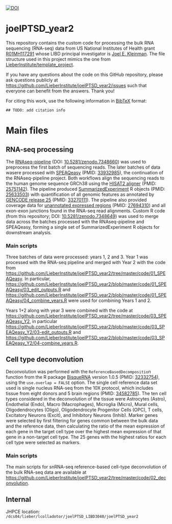 [![DOI](https://zenodo.org/badge/373568668.svg)](https://zenodo.org/badge/latestdoi/373568668)

# joelPTSD_year2

This repository contains the custom code for processing the bulk RNA sequencing (RNA-seq) data from US National Institutes of Health grant [R01MH117291](https://reporter.nih.gov/search/B68mnmkOgkGdPZcs09B2zw/project-details/10400227) whose LIBD principal investigator is [Joel E. Kleinman](https://www.libd.org/team/joel-kleinman). The file structure used in this project mimics the one from [LieberInstitute/template_project](https://github.com/LieberInstitute/template_project).

If you have any questions about the code on this GitHub repository, please ask questions publicly at https://github.com/LieberInstitute/joelPTSD_year2/issues such that everyone can benefit from the answers. Thank you!

For citing this work, use the following information in [BibTeX](http://www.bibtex.org/) format:

```
## TODO: add citation info
```

# Main files

## RNA-seq processing


The [RNAseq-pipeline](https://github.com/LieberInstitute/RNAseq-pipeline) (DOI: [10.5281/zenodo.7348660](https://doi.org/10.5281/zenodo.7348660)) was used to preprocess the first batch of sequencing reads. The later batches of data wasere processed with [SPEAQeasy](https://github.com/LieberInstitute/SPEAQeasy) (PMID: [33932985](https://pubmed.ncbi.nlm.nih.gov/33932985/)), the continuation of the RNAseq-pipeline project. Both workflows align the sequencing reads to the human genome sequence GRCh38  using the [HISAT2 aligner](http://daehwankimlab.github.io/hisat2/) (PMID: [25751142](https://pubmed.ncbi.nlm.nih.gov/25751142/)). The pipeline produced [SummarizedExperiment](https://bioconductor.org/packages/SummarizedExperiment/) R objects (PMID: [25633503](https://pubmed.ncbi.nlm.nih.gov/25633503/)) with quantification of all genomic features as annotated by [GENCODE release 25](https://www.gencodegenes.org/human/release_25.html) (PMID: [33270111](https://pubmed.ncbi.nlm.nih.gov/33270111/)). The pipeline also provided coverage data for [unannotated expressed regions](https://bioconductor.org/packages/derfinder/) (PMID: [27694310](https://pubmed.ncbi.nlm.nih.gov/27694310/)) and all exon-exon junctions found in the RNA-seq read alignments. Custom R code (from this repository; DOI: [10.5281/zenodo.7348649](https://doi.org/10.5281/zenodo.7348649)) was used to merge data across the batches processed with the RNAseq-pipeline and SPEAQeasy, forming a single set of SummarizedExperiment R objects for downstream analysis.

### Main scripts

Three batches of data were processed: years 1, 2 and 3. Year 1 was processed with the RNA-seq pipeline and merged with Year 2 with the code from https://github.com/LieberInstitute/joelPTSD_year2/tree/master/code/01_SPEAQeasy. In particular,  https://github.com/LieberInstitute/joelPTSD_year2/blob/master/code/01_SPEAQeasy/03_edit_outputs.R and https://github.com/LieberInstitute/joelPTSD_year2/blob/master/code/01_SPEAQeasy/04_combine_years.R were used for combining Years 1 and 2.

Years 1+2 along with year 3 were combined with the code at https://github.com/LieberInstitute/joelPTSD_year2/tree/master/code/03_SPEAQeasy_Y2, in particular https://github.com/LieberInstitute/joelPTSD_year2/blob/master/code/03_SPEAQeasy_Y2/03-edit_outputs.R and https://github.com/LieberInstitute/joelPTSD_year2/blob/master/code/03_SPEAQeasy_Y2/04-combine_years.R.

## Cell type deconvolution

Deconvolution was performed with the `ReferenceBasedDecompositio`n  function from the  R package [BisqueRNA](https://cran.r-project.org/package=BisqueRNA) version 1.0.5 (PMID: [32332754](https://pubmed.ncbi.nlm.nih.gov/32332754/)), using the `use.overlap = FALSE` option.  The single cell reference data set used is single nucleus RNA-seq from the 10X protocol, which includes tissue from eight donors and 5 brain regions (PMID: [34582785](https://pubmed.ncbi.nlm.nih.gov/34582785/)). The ten cell types considered in the deconvolution of the tissue were Astrocytes (Astro), Endothelial (Endo), Macro (Macrophages), Microglia (Micro),  Mural cells, Oligodendrocytes (Oligo), Oligodendrocyte Progenitor Cells (OPC), T cells, Excitatory Neurons (Excit), and Inhibitory Neurons (Inhib). Marker genes were selected by first filtering for genes common between the bulk data and the reference data, then calculating the ratio of the mean expression of each gene in the target cell type over the highest mean expression of that gene in a non-target cell type. The 25 genes with the highest ratios for each cell type were selected as markers. 

### Main scripts

The main scripts for snRNA-seq reference-based cell-type deconvolution of the bulk RNA-seq data are available at https://github.com/LieberInstitute/joelPTSD_year2/tree/master/code/02_deconvolution.

## Internal

JHPCE location: `/dcs04/lieber/lcolladotor/joelPTSD_LIBD3040/joelPTSD_year2`


